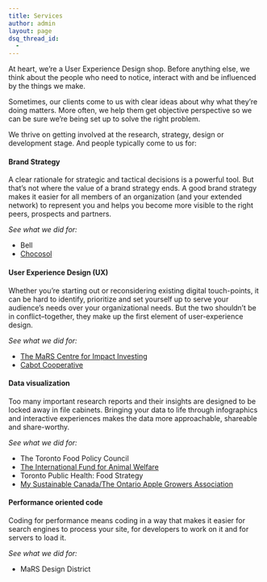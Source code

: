 ```yaml
---
title: Services
author: admin
layout: page
dsq_thread_id:
  - 
---
```

At heart, we&#8217;re a User Experience Design shop. Before anything else, we think about the people who need to notice, interact with and be influenced by the things we make.

Sometimes, our clients come to us with clear ideas about why what they&#8217;re doing matters. More often, we help them get objective perspective so we can be sure we&#8217;re being set up to solve the right problem.

We thrive on getting involved at the research, strategy, design or development stage. And people typically come to us for:

#### Brand Strategy

A clear rationale for strategic and tactical decisions is a powerful tool. But that&#8217;s not where the value of a brand strategy ends. A good brand strategy makes it easier for all members of an organization (and your extended network) to represent you and helps you become more visible to the right peers, prospects and partners.

*See what we did for:*

*   Bell
*   [Chocosol][1]

#### User Experience Design (UX)

Whether you&#8217;re starting out or reconsidering existing digital touch-points, it can be hard to identify, prioritize and set yourself up to serve your audience&#8217;s needs over your organizational needs. But the two shouldn&#8217;t be in conflict–together, they make up the first element of user-experience design.

*See what we did for:*

*   [The MaRS Centre for Impact Investing][2]
*   [Cabot Cooperative][3]

#### Data visualization

Too many important research reports and their insights are designed to be locked away in file cabinets. Bringing your data to life through infographics and interactive experiences makes the data more approachable, shareable and share-worthy.

*See what we did for:*

*   The Toronto Food Policy Council
*   [The International Fund for Animal Welfare][4]
*   Toronto Public Health: Food Strategy
*   [My Sustainable Canada/The Ontario Apple Growers Association][5]

#### **Performance oriented code**

Coding for performance means coding in a way that makes it easier for search engines to process your site, for developers to work on it and for servers to load it.

*See what we did for:*

*   MaRS Design District

 [1]: http://hypenotic.com/work/chocosol/ "Chocosol"
 [2]: http://hypenotic.com/work/social-finance/ "Socialfinance.ca"
 [3]: http://hypenotic.com/work/cabot/ "Cabot"
 [4]: http://hypenotic.com/work/international-fund-for-animal-welfare/ "International Fund for Animal Welfare (IFAW)"
 [5]: http://hypenotic.com/work/ontario-apples/ "Ontario Apple Growers"